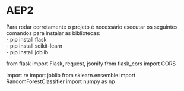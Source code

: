 # AEP2
Para rodar corretamente o projeto é necessário executar os seguintes comandos para instalar as bibliotecas:<br>
    - pip install flask<br>
    - pip install scikit-learn<br>
    - pip install joblib<br>

from flask import Flask, request, jsonify
from flask_cors import CORS

import re
import joblib
from sklearn.ensemble import RandomForestClassifier
import numpy as np